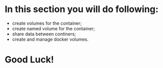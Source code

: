 # In this section you will do following:

- create volumes for the container;
- create named volume for the container;
- share data between continers;
- create and manage docker volumes.

# Good Luck!
